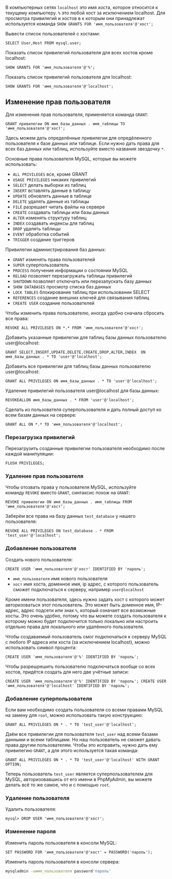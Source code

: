 
В компьютерных сетях `localhost` это имя хоста, которое относится к текущему компьютеру. `%` это любой хост за исключением localhost. Для просмотра привилегий и хостов в к которым они принадлежат используется команда `SHOW GRANTS FOR 'имя_пользователя'@'хост';`

Вывести список пользователей с хостами:
``` mysql
SELECT User,Host FROM mysql.user;
```

Показать список привилегий пользователя для всех хостов кроме localhost:
``` mysql
SHOW GRANTS FOR 'имя_пользователя'@'%';
```

Показать список привилегий пользователя для localhost:
``` mysql 
SHOW GRANTS FOR 'имя_пользователя'@'localhost';
```

## Изменение прав пользователя

Для изменения прав пользователя, применяется команда `GRANT`:

``` mysql
GRANT привилегии ON имя_базы_данных . имя_таблицы TO 'имя_пользователя'@'хост';
```

Здесь можем дать определённые привилегии для опредёленного пользователя к базе данных или таблице. Если нужно дать права для всех баз данных или таблиц, используйте вместо названия звездочку `*`.

Основные права пользователя MySQL, которые вы можете использовать:

- `ALL PRIVILEGES` все, кроме GRANT
- `USAGE PRIVILEGES` никаких привилегий
- `SELECT` делать выборки из таблиц
- `INSERT` вставлять данные в таблицу
- `UPDATE` обновлять данные в таблице
- `DELETE` удалять данные из таблицы
- `FILE` разрешает читать файлы на сервере
- `CREATE` создавать таблицы или базы данных
- `ALTER` изменять структуру таблиц
- `INDEX` создавать индексы для таблиц
- `DROP` удалять таблицы
- `EVENT` обработка событий
- `TRIGGER` создание триггеров

Привилегии администрирования баз данных:

- `GRANT` изменять права пользователей
- `SUPER` суперпользователь
- `PROCESS` получение информации о состоянии MySQL
- `RELOAD` позволяет перезагружать таблицы привилегий
- `SHUTDOWN` позволяет отключать или перезапускать базу данных
- `SHOW DATABASES` просмотр списка баз данных
- `LOCK TABLES` блокирование таблиц при использовании SELECT
- `REFERENCES` создание внешних ключей для связывания таблиц
- `CREATE USER` создание пользователей

Чтобы изменить права пользователю, иногда удобно сначала сбросить все права:
``` mysql
REVOKE ALL PRIVILEGES ON *.* FROM 'имя_пользователя'@'хост';
```

Добавить указанные привилегии для таблиц базы данных пользователю user@localhost:
``` mysql
GRANT SELECT,INSERT,UPDATE,DELETE,CREATE,DROP,ALTER,INDEX  ON имя_базы_данных . * TO 'user'@'localhost';
``` 

Добавить все привилегии для таблиц базы данных пользователю user@localhost:
``` mysql
GRANT ALL PRIVILEGES ON имя_базы_данных . * TO 'user'@'localhost';
```

Удаление привилегий пользователя user@localhost для базы данных:
``` mysql
REVOKEALLON имя_базы_данных . * FROM 'user'@'localhost';
```

Сделать из пользователя суперпользователя и дать полный доступ ко всем базам данных на сервере:
``` mysql
GRANT ALL ON *.* TO 'имя_пользователя'@'localhost';
```
### Перезагрузка привилегий

Перезагрузить созданные привилегии пользователя необходимо после каждой манипуляции:
``` mysql
FLUSH PRIVILEGES;
```

### Удаление прав пользователя

Чтобы отозвать права у пользователя MySQL, используйте команду `REVOKE` вместо `GRANT`, синтаксис похож на `GRANT`:

``` mysql
REVOKE привилегии ON имя_базы_данных . имя_таблицы FROM 'имя_пользователя'@'хост';
```

Заберём все права на базу данных `test_database` у нашего пользователя:

``` mysql
REVOKE ALL PRIVILEGES ON test_database . * FROM 'test_user'@'localhost';
```

### Добавление пользователя

Создать нового пользователя:
``` mysql
CREATE USER 'имя_пользователя'@'хост' IDENTIFIED BY 'пароль';
```

- `имя_пользователя` имя нового пользователя
- `хост` имя хоста, доменное имя, ip адрес, с которого пользователь сможет подключаться к серверу, например `user@localhost`

Кроме имени пользователя, здесь нужно задать хост с которого может авторизоваться этот пользователь. Это может быть доменное имя, IP-адрес, адрес подсети или знак `%`, который означает все возможные хосты. Это очень удобно, потому что вы можете создать пользователя к которому можно будет подключится только локально или настроить отдельно права для локального или удалённого пользователя.

Чтобы создаваемый пользователь смог подключаться к серверу MySQL с любого IP адреса или хоста (за исключением localhost), можно использовать символ процента:
``` mysql
CREATE USER 'имя_пользователя'@'%' IDENTIFIED BY 'пароль';
```

Чтобы разрешрешить пользователю подключаться вообще со всех хостов, придётся создать для него две учётные записи:
``` mysql
CREATE USER 'имя_пользователя'@'%' IDENTIFIED BY 'пароль'; CREATE USER 'имя_пользователя'@'localhost' IDENTIFIED BY 'пароль';
```

### Добавление суперпользователя

Если вам необходимо создать пользователя со всеми правами MySQL на замену для `root`, можно использовать такую конструкцию:

``` mysql
GRANT ALL PRIVILEGES ON * . * TO 'test_user'@'localhost';
```

Даём все привилегии для пользователя `test_user` над всеми базами данными и всеми таблицами. Но наш пользователь не сможет давать права другим пользователям. Чтобы это исправить, нужно дать ему привилегию `GRANT`, а для этого используется такая команда:

``` mysql
GRANT ALL PRIVILEGES ON * . * TO 'test_user'@'localhost' WITH GRANT OPTION;
```

Теперь пользователь `test_user` является суперпользователем для MySQL, авторизовавшись от его имени в PhpMyAdmin, вы можете делать всё то же самое, что и с помощью `root`.

### Удаление пользователя

Удалить пользователя:
``` mysql
mysql> DROP USER 'имя_пользователя'@'хост';
```
### Изменение пароля

Изменить пароль пользователя в консоли MySQL:

``` mysql
SET PASSWORD FOR 'имя_пользователя'@'хост' = PASSWORD('пароль');
```

Изменить пароль пользователя в консоли сервера:

``` bash
mysqladmin -uимя_пользователя password'пароль'
```